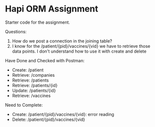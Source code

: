 # Hapi ORM Assignment

Starter code for the assignment.

Questions:
1) How do we post a connection in the joining table?
2) I know for the /patient/{pid}/vaccines/{vid} we have to retrieve those data points. I don't understand how to use it with create and delete

Have Done and Checked with Postman:
* Create: /patient
* Retrieve: /companies
* Retrieve: /patients
* Retrieve: /patients/{id}
* Update: /patients/{id}
* Retrieve: /vaccines


Need to Complete:
* Create: /patient/{pid}/vaccines/{vid}: error reading
* Delete: /patient/{pid}/vaccines/{vid}
